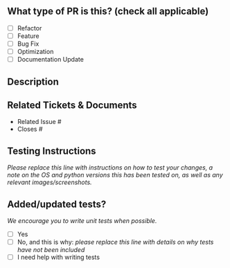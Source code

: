 
## What type of PR is this? (check all applicable)

- [ ] Refactor
- [ ] Feature
- [ ] Bug Fix
- [ ] Optimization
- [ ] Documentation Update

## Description

## Related Tickets & Documents

- Related Issue #
- Closes #

## Testing Instructions

_Please replace this line with instructions on how to test your changes, a note
on the OS and python versions this has been tested on, as well as any relevant
images/screenshots._

## Added/updated tests?
_We encourage you to write unit tests when possible._

- [ ] Yes
- [ ] No, and this is why: _please replace this line with details on why tests
      have not been included_
- [ ] I need help with writing tests
